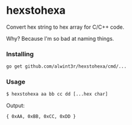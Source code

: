 hexstohexa
==========

Convert hex string to hex array for C/C++ code.

Why? Because I'm so bad at naming things.

### Installing

```sh
go get github.com/alwint3r/hexstohexa/cmd/...
```

### Usage

```sh
$ hexstohexa aa bb cc dd [...hex char]
```

Output:

```
{ 0xAA, 0xBB, 0xCC, 0xDD }
```